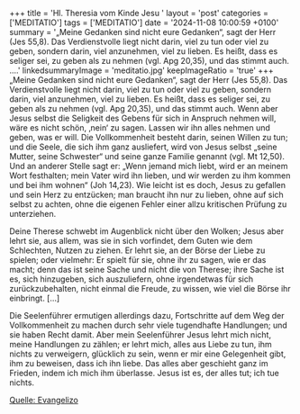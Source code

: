 +++
title = 'Hl. Theresia vom Kinde Jesu  '
layout = 'post'
categories = ['MEDITATIO']
tags = ['MEDITATIO']
date = '2024-11-08 10:00:59 +0100'
summary = '„Meine Gedanken sind nicht eure Gedanken“, sagt der Herr (Jes 55,8). Das Verdienstvolle liegt nicht darin, viel zu tun oder viel zu geben, sondern darin, viel anzunehmen, viel zu lieben. Es heißt, dass es seliger sei, zu geben als zu nehmen (vgl. Apg 20,35), und das stimmt auch. ....'
linkedsummaryImage = 'meditatio.jpg'
keepImageRatio = 'true'
+++
„Meine Gedanken sind nicht eure Gedanken“, sagt der Herr (Jes 55,8). Das Verdienstvolle liegt nicht darin, viel zu tun oder viel zu geben, sondern darin, viel anzunehmen, viel zu lieben. Es heißt, dass es seliger sei, zu geben als zu nehmen (vgl. Apg 20,35), und das stimmt auch. Wenn aber Jesus selbst die Seligkeit des Gebens für sich in Anspruch nehmen will, wäre es nicht schön, ‚nein‘ zu sagen.<!--more--> Lassen wir ihn alles nehmen und geben, was er will. Die Vollkommenheit besteht darin, seinen Willen zu tun; und die Seele, die sich ihm ganz ausliefert, wird von Jesus selbst „seine Mutter, seine Schwester“ und seine ganze Familie genannt (vgl. Mt 12,50). Und an anderer Stelle sagt er: „Wenn jemand mich liebt, wird er an meinem Wort festhalten; mein Vater wird ihn lieben, und wir werden zu ihm kommen und bei ihm wohnen“ (Joh 14,23). Wie leicht ist es doch, Jesus zu gefallen und sein Herz zu entzücken; man braucht ihn nur zu lieben, ohne auf sich selbst zu achten, ohne die eigenen Fehler einer allzu kritischen Prüfung zu unterziehen.
 
Deine Therese schwebt im Augenblick nicht über den Wolken; Jesus aber lehrt sie, aus allem, was sie in sich vorfindet, dem Guten wie dem Schlechten, Nutzen zu ziehen. Er lehrt sie, an der Börse der Liebe zu spielen; oder vielmehr: Er spielt für sie, ohne ihr zu sagen, wie er das macht; denn das ist seine Sache und nicht die von Therese; ihre Sache ist es, sich hinzugeben, sich auszuliefern, ohne irgendetwas für sich zurückzubehalten, nicht einmal die Freude, zu wissen, wie viel die Börse ihr einbringt. […]
 
Die Seelenführer ermutigen allerdings dazu, Fortschritte auf dem Weg der Vollkommenheit zu machen durch sehr viele tugendhafte Handlungen; und sie haben Recht damit. Aber mein Seelenführer Jesus lehrt mich nicht, meine Handlungen zu zählen; er lehrt mich, alles aus Liebe zu tun, ihm nichts zu verweigern, glücklich zu sein, wenn er mir eine Gelegenheit gibt, ihm zu beweisen, dass ich ihn liebe. Das alles aber geschieht ganz im Frieden, indem ich mich ihm überlasse. Jesus ist es, der alles tut; ich tue nichts.   


[Quelle: Evangelizo](https://evangeliumtagfuertag.org/DE/gospel)
